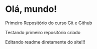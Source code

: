 # Olá, mundo!

 Primeiro Repositório do curso Git e Github

Testando primeiro repositório criado

Editando readme diretamente do site!!!
